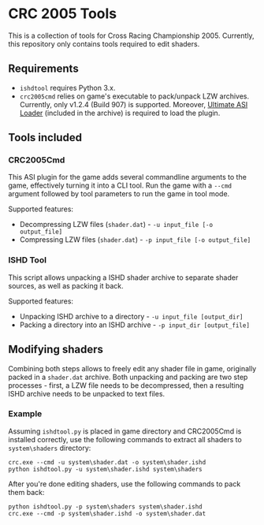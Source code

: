 # CRC 2005 Tools

This is a collection of tools for Cross Racing Championship 2005. Currently, this repository only contains tools required to edit shaders.

## Requirements

- `ishdtool` requires Python 3.x.
- `crc2005cmd` relies on game's executable to pack/unpack LZW archives. Currently, only v1.2.4 (Build 907) is supported.
Moreover, [Ultimate ASI Loader](https://github.com/ThirteenAG/Ultimate-ASI-Loader/) (included in the archive) is required to load the plugin.

## Tools included

### CRC2005Cmd
This ASI plugin for the game adds several commandline arguments to the game, effectively turning it into a CLI tool.
Run the game with a `--cmd` argument followed by tool parameters to run the game in tool mode.

Supported features:
- Decompressing LZW files (`shader.dat`) - `-u input_file [-o output_file]`
- Compressing LZW files (`shader.dat`) - `-p input_file [-o output_file]`

### ISHD Tool
This script allows unpacking a ISHD shader archive to separate shader sources, as well as packing it back.

Supported features:
- Unpacking ISHD archive to a directory - `-u input_file [output_dir]`
- Packing a directory into an ISHD archive - `-p input_dir [output_file]`


## Modifying shaders

Combining both steps allows to freely edit any shader file in game, originally packed in a `shader.dat` archive.
Both unpacking and packing are two step processes - first, a LZW file needs to be decompressed,
then a resulting ISHD archive needs to be unpacked to text files.

### Example

Assuming `ishdtool.py` is placed in game directory and CRC2005Cmd is installed correctly,
use the following commands to extract all shaders to `system\shaders` directory:

```
crc.exe --cmd -u system\shader.dat -o system\shader.ishd
python ishdtool.py -u system\shader.ishd system\shaders
```

After you're done editing shaders, use the following commands to pack them back:

```
python ishdtool.py -p system\shaders system\shader.ishd
crc.exe --cmd -p system\shader.ishd -o system\shader.dat
```
